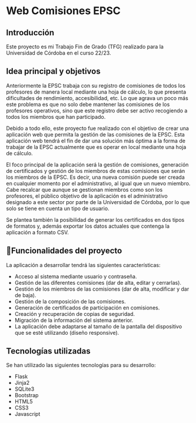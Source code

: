 # Web Comisiones EPSC

## Introducción

Este proyecto es mi Trabajo Fin de Grado (TFG) realizado para la Universidad de Córdoba en el curso 22/23.

## Idea principal y objetivos

Anteriormente la EPSC trabaja con su registro de comisiones de todos los profesores de manera local mediante una hoja de cálculo, lo que presenta dificultades de rendimiento, accesibilidad, etc. Lo que agrava un poco más este problema es que no solo debe mantener las comisiones de los profesores operativos, sino que este registro debe ser activo recogiendo a todos los miembros que han participado.

Debido a todo ello, este proyecto fue realizado con el objetivo de crear una aplicación web que permita la gestión de las comisiones de la EPSC. Esta aplicación web tendrá el fin de dar una solución más óptima a la forma de trabajar de la EPSC actualmente que es operar en local mediante una hoja de cálculo.

El foco principal de la aplicación será la gestión de comisiones, generación de
certificados y gestión de los miembros de estas comisiones que serán los miembros
de la EPSC. Es decir, una nueva comisión puede ser creada en cualquier momento
por el administrativo, al igual que un nuevo miembro. Cabe recalcar que aunque se
gestionan miembros como son los profesores, el público objetivo de la aplicación es
el administrativo designado a este sector por parte de la Universidad de Córdoba,
por lo que solo se tiene en cuenta un tipo de usuario.

Se plantea también la posibilidad de generar los certificados en dos tipos de
formatos y, además exportar los datos actuales que contenga la aplicación a formato
CSV.

## 🔨Funcionalidades del proyecto

La aplicación a desarrollar tendrá las siguientes características:

- Acceso al sistema mediante usuario y contraseña.
- Gestión de las diferentes comisiones (dar de alta, editar y cerrarlas).
- Gestión de los miembros de las comisiones (dar de alta, modificar y dar de baja).
- Gestión de la composición de las comisiones.
- Generación de certificados de participación en comisiones.
- Creación y recuperación de copias de seguridad.
- Migración de la información del sistema anterior.
- La aplicación debe adaptarse al tamaño de la pantalla del dispositivo que se esté utilizando (diseño responsive).

## Tecnologías utilizadas

Se han utilizado las siguientes tecnologías para su desarrollo:

- Flask
- Jinja2
- SQLite3
- Bootstrap
- HTML5
- CSS3
- Javascript

<!--
## Descarga e instalación del proyecto
    ### Variables de entorno
    ### Instalación de dependencias

## Ejecución con el servidor nativo de Flask

In process...
-->
